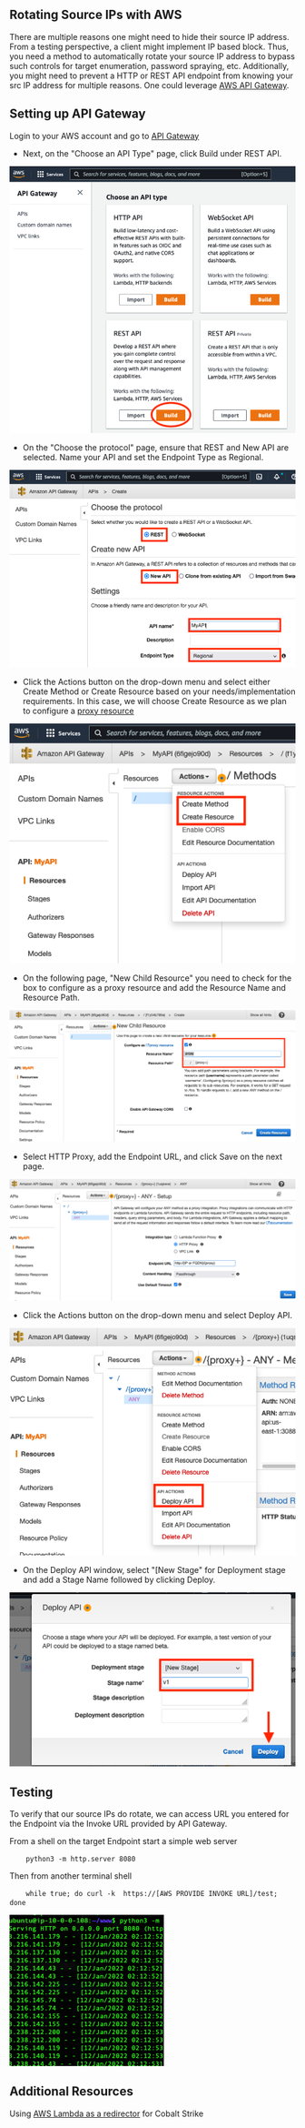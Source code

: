 
## Rotating Source IPs with AWS
There are multiple reasons one might need to hide their source IP address. From a testing perspective, a client might implement IP based block. Thus, you need a method to automatically rotate your source IP address to bypass such controls for target enumeration, password spraying, etc. Additionally, you might need to prevent a HTTP or REST API endpoint from knowing your src IP address for multiple reasons. One could leverage [AWS API Gateway](https://aws.amazon.com/api-gateway/).

## Setting up API Gateway
Login to your AWS account and go to [API Gateway](https://console.aws.amazon.com/apigateway/)

* Next, on the "Choose an API Type" page, click Build under REST API.

![Choose an API type](ChooseAPItype.png)

* On the "Choose the protocol" page, ensure that REST and New API are selected.  Name your API and set the Endpoint Type as Regional.

![Choose an API type](ChooseProtocol.png)

* Click the Actions button on the drop-down menu and select either Create Method or Create Resource based on your needs/implementation requirements. In this case, we will choose Create Resource as we plan to configure a [proxy resource](https://docs.aws.amazon.com/apigateway/latest/developerguide/api-gateway-set-up-simple-proxy.html#api-gateway-proxy-resource%3Ficmpid=docs_apigateway_console) 

![Choose an API type](Actions.png)

* On the following page, "New Child Resource" you need to check for the box to configure as a proxy resource and add the Resource Name and Resource Path.

![Choose an API type](ChildResource.png)

* Select HTTP Proxy, add the Endpoint URL, and click Save on the next page.

![Choose an API type](proxy.png)

* Click the Actions button on the drop-down menu and select Deploy API.

![Choose an API type](deploy.png)

* On the Deploy API window, select "[New Stage" for Deployment stage and add a Stage Name followed by clicking Deploy.

![Choose an API type](stage.png)

## Testing 
To verify that our source IPs do rotate, we can access URL you entered for the Endpoint via the Invoke URL provided by API Gateway.

From a shell on the target Endpoint start a simple web server
        
        python3 -m http.server 8080

Then from another terminal shell 

        while true; do curl -k  https://[AWS PROVIDE INVOKE URL]/test; done
![Choose an API type](rotate.png)

## Additional Resources
Using [AWS Lambda as a redirector](https://blog.xpnsec.com/aws-lambda-redirector/) for Cobalt Strike
